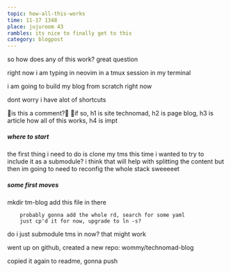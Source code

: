 ```yaml
---
topic: how-all-this-works
time: 11-17 1348
place: jujuroom 43
rambles: its nice to finally get to this
category: blogpost
---
```


so how does any of this work?
great question

right now i am typing in neovim in a tmux session in my terminal

i am going to build my blog from scratch right now

dont worry i have alot of shortcuts

is this a comment?
if so, h1 is site technomad, h2 is page blog, h3 is article how all of this works, h4 is impt

##### where to start

the first thing i need to do is clone my tms
this time i wanted to try to include it as a submodule?
i think that will help with splitting the content
but then im going to need to reconfig the whole stack
sweeeeet

##### some first moves

mkdir tm-blog
add this file in there

		probably gonna add the whole rd, search for some yaml
		just cp'd it for now, upgrade to ln -s?

do i just submodule tms in now?
	that might work

went up on github, created a new repo: wommy/technomad-blog

copied it again to readme,
gonna push


